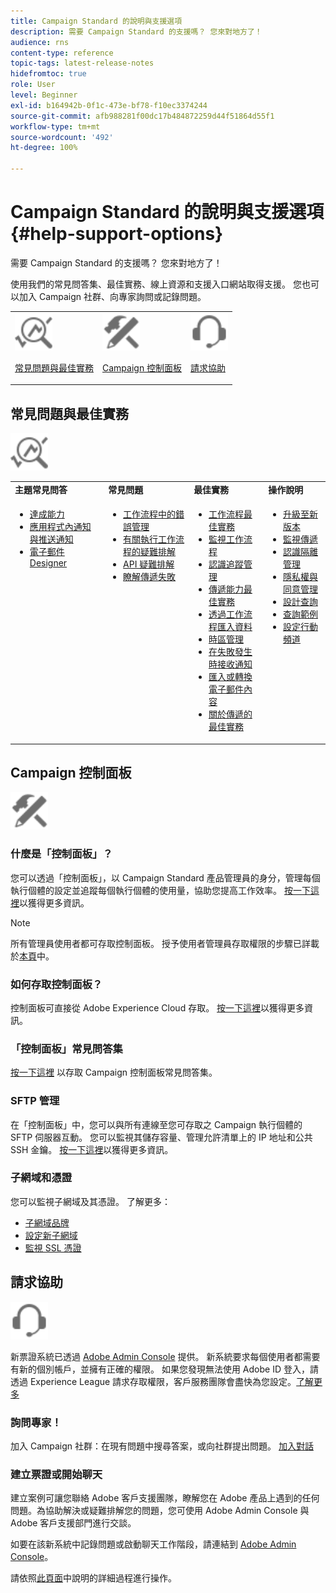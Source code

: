```yaml
---
title: Campaign Standard 的說明與支援選項
description: 需要 Campaign Standard 的支援嗎？ 您來對地方了！
audience: rns
content-type: reference
topic-tags: latest-release-notes
hidefromtoc: true
role: User
level: Beginner
exl-id: b164942b-0f1c-473e-bf78-f10ec3374244
source-git-commit: afb988281f00dc17b484872259d44f51864d55f1
workflow-type: tm+mt
source-wordcount: '492'
ht-degree: 100%

---
```


# Campaign Standard 的說明與支援選項 {#help-support-options}

需要 Campaign Standard 的支援嗎？ 您來對地方了！

使用我們的常見問答集、最佳實務、線上資源和支援入口網站取得支援。 您也可以加入 Campaign 社群、向專家詢問或記錄問題。

<table>
    <tr>
        <td><img src="start/using/assets/do-not-localize/icon-faq.svg" width="60px"><p><a href="#faq">常見問題與最佳實務</a></p></td>
        <td><img src="start/using/assets/do-not-localize/icon-control-panel.svg" width="60px"><p><a href="#control-panel">Campaign 控制面板</a></p></td>
        <td><img src="start/using/assets/do-not-localize/icon-support.svg" width="60px"><p><a href="#support">請求協助</a></p></td>
    </tr>
</table>

## 常見問題與最佳實務

<img src="start/using/assets/do-not-localize/icon-faq.svg" width="60px">

<table>
    <tr><td><strong>主題常見問答</strong></td><td><strong>常見問題</strong></td><td><strong>最佳實務</strong></td><td><strong>操作說明</strong></td></tr>
    <tr>
    <td valign="top">
        <ul>
        <li><a href="sending/using/monitor-deliverability.md">達成能力</a></li>
        <li><a href="administration/using/aep-faq.md">應用程式內通知與推送通知</a></li>
        <li><a href="designing/using/faq-email-designer.md">電子郵件 Designer</a></li>
        </ul>
    </td>
    <td valign="top">
        <ul>
        <li><a href="automating/using/monitoring-workflow-execution.md#error-management">工作流程中的錯誤管理</a></li>
        <li><a href="automating/using/best-practices-workflows.md">有關執行工作流程的疑難排解</a></li>
        <li><a href="api/using/troubleshooting.md">API 疑難排解</a></li>
        <li><a href="sending/using/understanding-delivery-failures.md">瞭解傳遞失敗</a></li>
        </ul>
    </td>
   <td valign="top">
        <ul>
        <li><a href="automating/using/best-practices-workflows.md">工作流程最佳實務</a></li>
        <li><a href="automating/using/about-workflow-execution.md">監視工作流程</a></li>
        <li><a href="sending/using/tracking-messages.md">認識追蹤管理</a></li>
        <li><a href="sending/using/about-deliverability.md">傳遞能力最佳實務</a></li>
        <li><a href="automating/using/creating-import-workflow-templates.md">透過工作流程匯入資料</a></li>
        <li><a href="sending/using/sending-messages-at-the-recipient-s-time-zone.md">時區管理</a></li>
        <li><a href="sending/using/receiving-alerts-when-failures-happen.md">在失敗發生時接收通知</a></li>
        <li><a href="designing/using/using-existing-content.md">匯入或轉換電子郵件內容</a></li>
        <li><a href="sending/using/delivery-best-practices.md">關於傳遞的最佳實務</a></li>
        </ul>
    </td>
    <td valign="top">
        <ul>
        <li><a href="rn/using/release-planning.md">升級至新版本</a></li>
        <li><a href="sending/using/monitoring-a-delivery.md">監視傳遞</a></li>
        <li><a href="sending/using/understanding-quarantine-management.md">認識隔離管理</a></li>
        <li><a href="start/using/privacy-management.md">隱私權與同意管理</a></li>
        <li><a href="automating/using/query.md">設計查詢</a></li>
        <li><a href="automating/using/query-samples.md">查詢範例</a></li>
        <li><a href="administration/using/push-tracking.md">設定行動頻道</a></li>
        </ul>
    </td>
    </tr>
</table>

## Campaign 控制面板

<img src="start/using/assets/do-not-localize/icon-control-panel.svg" width="60px">

### 什麼是「控制面板」？

您可以透過「控制面板」，以 Campaign Standard 產品管理員的身分，管理每個執行個體的設定並追蹤每個執行個體的使用量，協助您提高工作效率。
[按一下這裡](https://experienceleague.adobe.com/docs/control-panel/using/discover-control-panel/key-features.html?lang=zh-Hant#discover-control-panel)以獲得更多資訊。

>[!NOTE]
>
>所有管理員使用者都可存取控制面板。 授予使用者管理員存取權限的步驟已詳載於[本頁](https://experienceleague.adobe.com/docs/control-panel/using/discover-control-panel/managing-permissions.html?lang=zh-Hant#discover-control-panel)中。

### 如何存取控制面板？

控制面板可直接從 Adobe Experience Cloud 存取。 [按一下這裡](https://experienceleague.adobe.com/docs/control-panel/using/discover-control-panel/accessing-control-panel.html?lang=zh-Hant#discover-control-panel)以獲得更多資訊。

### 「控制面板」常見問答集

[按一下這裡](https://experienceleague.adobe.com/docs/control-panel/using/control-panel-home.html?lang=zh-Hant) 以存取 Campaign 控制面板常見問答集。

### SFTP 管理

在「控制面板」中，您可以與所有連線至您可存取之 Campaign 執行個體的 SFTP 伺服器互動。 您可以監視其儲存容量、管理允許清單上的 IP 地址和公共 SSH 金鑰。 [按一下這裡](https://experienceleague.adobe.com/docs/control-panel/using/sftp-management/about-sftp-management.html?lang=zh-Hant#sftp-management)以獲得更多資訊。

### 子網域和憑證

您可以監視子網域及其憑證。 了解更多：

* [子網域品牌](https://experienceleague.adobe.com/docs/control-panel/using/subdomains-and-certificates/subdomains-branding.html?lang=zh-Hant#subdomains-and-certificates)
* [設定新子網域](https://experienceleague.adobe.com/docs/control-panel/using/subdomains-and-certificates/setting-up-new-subdomain.html?lang=zh-Hant#subdomains-and-certificates)
* [監視 SSL 憑證](https://experienceleague.adobe.com/docs/control-panel/using/subdomains-and-certificates/renew-ssl/renewing-subdomain-certificate.html?lang=zh-Hant#subdomains-and-certificates)

## 請求協助

<img src="start/using/assets/do-not-localize/icon-support.svg" width="60px">

新票證系統已透過 [Adobe Admin Console](https://adminconsole.adobe.com/overview) 提供。 新系統要求每個使用者都需要有新的個別帳戶，並擁有正確的權限。 如果您發現無法使用 Adobe ID 登入，請透過 Experience League 請求存取權限，客戶服務團隊會盡快為您設定。[了解更多](https://helpx.adobe.com/tw/enterprise/admin-guide.html/enterprise/using/support-for-experience-cloud.ug.html)

### 詢問專家！

加入 Campaign 社群：在現有問題中搜尋答案，或向社群提出問題。 [加入對話](https://experienceleaguecommunities.adobe.com/t5/adobe-campaign-standard/ct-p/adobe-campaign-standard-community)

### 建立票證或開始聊天

建立案例可讓您聯絡 Adobe 客戶支援團隊，瞭解您在 Adobe 產品上遇到的任何問題。為協助解決或疑難排解您的問題，您可使用 Adobe Admin Console 與 Adobe 客戶支援部門進行交談。

如要在該新系統中記錄問題或啟動聊天工作階段，請連結到 [Adobe Admin Console](https://adminconsole.adobe.com/overview)。

請依照[此頁面](https://helpx.adobe.com/tw/enterprise/admin-guide.html/enterprise/using/support-for-experience-cloud.ug.html)中說明的詳細過程進行操作。
